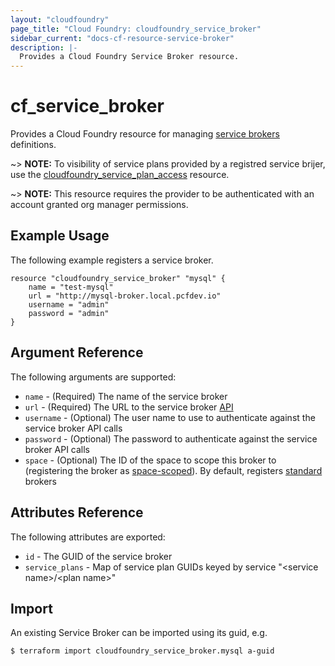 ```yaml
---
layout: "cloudfoundry"
page_title: "Cloud Foundry: cloudfoundry_service_broker"
sidebar_current: "docs-cf-resource-service-broker"
description: |-
  Provides a Cloud Foundry Service Broker resource.
---
```


# cf\_service\_broker

Provides a Cloud Foundry resource for managing [service brokers](https://docs.cloudfoundry.org/services/) definitions. 

~> **NOTE:** To visibility of service plans provided by a registred service brijer, use the [cloudfoundry_service_plan_access](service_plan_access.html) resource. 

~> **NOTE:** This resource requires the provider to be authenticated with an account granted org manager permissions.


## Example Usage

The following example registers a service broker.

```
resource "cloudfoundry_service_broker" "mysql" {
	name = "test-mysql"
	url = "http://mysql-broker.local.pcfdev.io"
	username = "admin"
	password = "admin"
}
```

## Argument Reference

The following arguments are supported:

* `name` - (Required) The name of the service broker
* `url` - (Required) The URL to the service broker [API](https://docs.cloudfoundry.org/services/api.html)
* `username` - (Optional) The user name to use to authenticate against the service broker API calls
* `password` - (Optional) The password to authenticate against the service broker API calls
* `space` - (Optional) The ID of the space to scope this broker to (registering the broker as [space-scoped](http://docs.cloudfoundry.org/services/managing-service-brokers.html#register-broker)). By default, registers [standard](http://docs.cloudfoundry.org/services/managing-service-brokers.html#register-broker) brokers 

## Attributes Reference

The following attributes are exported:

* `id` - The GUID of the service broker
* `service_plans` - Map of service plan GUIDs keyed by service "&lt;service name&gt;/&lt;plan name&gt;"

## Import

An existing Service Broker can be imported using its guid, e.g.

```
$ terraform import cloudfoundry_service_broker.mysql a-guid
```
